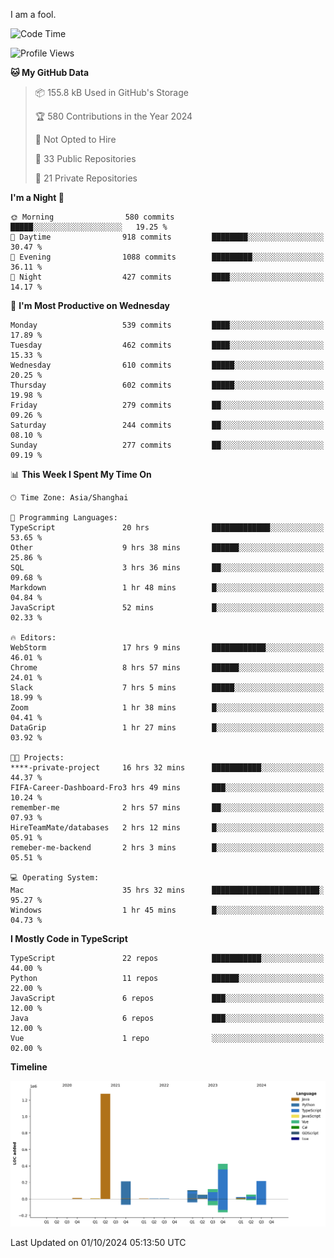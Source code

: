 I am a fool.

<!--START_SECTION:waka-->
![Code Time](http://img.shields.io/badge/Code%20Time-1%2C889%20hrs-blue)

![Profile Views](http://img.shields.io/badge/Profile%20Views-0-blue)

**🐱 My GitHub Data** 

> 📦 155.8 kB Used in GitHub's Storage 
 > 
> 🏆 580 Contributions in the Year 2024
 > 
> 🚫 Not Opted to Hire
 > 
> 📜 33 Public Repositories 
 > 
> 🔑 21 Private Repositories 
 > 
**I'm a Night 🦉** 

```text
🌞 Morning                580 commits         █████░░░░░░░░░░░░░░░░░░░░   19.25 % 
🌆 Daytime                918 commits         ████████░░░░░░░░░░░░░░░░░   30.47 % 
🌃 Evening                1088 commits        █████████░░░░░░░░░░░░░░░░   36.11 % 
🌙 Night                  427 commits         ████░░░░░░░░░░░░░░░░░░░░░   14.17 % 
```
📅 **I'm Most Productive on Wednesday** 

```text
Monday                   539 commits         ████░░░░░░░░░░░░░░░░░░░░░   17.89 % 
Tuesday                  462 commits         ████░░░░░░░░░░░░░░░░░░░░░   15.33 % 
Wednesday                610 commits         █████░░░░░░░░░░░░░░░░░░░░   20.25 % 
Thursday                 602 commits         █████░░░░░░░░░░░░░░░░░░░░   19.98 % 
Friday                   279 commits         ██░░░░░░░░░░░░░░░░░░░░░░░   09.26 % 
Saturday                 244 commits         ██░░░░░░░░░░░░░░░░░░░░░░░   08.10 % 
Sunday                   277 commits         ██░░░░░░░░░░░░░░░░░░░░░░░   09.19 % 
```


📊 **This Week I Spent My Time On** 

```text
🕑︎ Time Zone: Asia/Shanghai

💬 Programming Languages: 
TypeScript               20 hrs              █████████████░░░░░░░░░░░░   53.65 % 
Other                    9 hrs 38 mins       ██████░░░░░░░░░░░░░░░░░░░   25.86 % 
SQL                      3 hrs 36 mins       ██░░░░░░░░░░░░░░░░░░░░░░░   09.68 % 
Markdown                 1 hr 48 mins        █░░░░░░░░░░░░░░░░░░░░░░░░   04.84 % 
JavaScript               52 mins             █░░░░░░░░░░░░░░░░░░░░░░░░   02.33 % 

🔥 Editors: 
WebStorm                 17 hrs 9 mins       ████████████░░░░░░░░░░░░░   46.01 % 
Chrome                   8 hrs 57 mins       ██████░░░░░░░░░░░░░░░░░░░   24.01 % 
Slack                    7 hrs 5 mins        █████░░░░░░░░░░░░░░░░░░░░   18.99 % 
Zoom                     1 hr 38 mins        █░░░░░░░░░░░░░░░░░░░░░░░░   04.41 % 
DataGrip                 1 hr 27 mins        █░░░░░░░░░░░░░░░░░░░░░░░░   03.92 % 

🐱‍💻 Projects: 
****-private-project     16 hrs 32 mins      ███████████░░░░░░░░░░░░░░   44.37 % 
FIFA-Career-Dashboard-Fro3 hrs 49 mins       ███░░░░░░░░░░░░░░░░░░░░░░   10.24 % 
remember-me              2 hrs 57 mins       ██░░░░░░░░░░░░░░░░░░░░░░░   07.93 % 
HireTeamMate/databases   2 hrs 12 mins       █░░░░░░░░░░░░░░░░░░░░░░░░   05.91 % 
remeber-me-backend       2 hrs 3 mins        █░░░░░░░░░░░░░░░░░░░░░░░░   05.51 % 

💻 Operating System: 
Mac                      35 hrs 32 mins      ████████████████████████░   95.27 % 
Windows                  1 hr 45 mins        █░░░░░░░░░░░░░░░░░░░░░░░░   04.73 % 
```

**I Mostly Code in TypeScript** 

```text
TypeScript               22 repos            ███████████░░░░░░░░░░░░░░   44.00 % 
Python                   11 repos            ██████░░░░░░░░░░░░░░░░░░░   22.00 % 
JavaScript               6 repos             ███░░░░░░░░░░░░░░░░░░░░░░   12.00 % 
Java                     6 repos             ███░░░░░░░░░░░░░░░░░░░░░░   12.00 % 
Vue                      1 repo              ░░░░░░░░░░░░░░░░░░░░░░░░░   02.00 % 
```



**Timeline**

![Lines of Code chart](https://raw.githubusercontent.com/VeejaLiu/VeejaLiu/master/assets/bar_graph.png)


 Last Updated on 01/10/2024 05:13:50 UTC
<!--END_SECTION:waka-->

